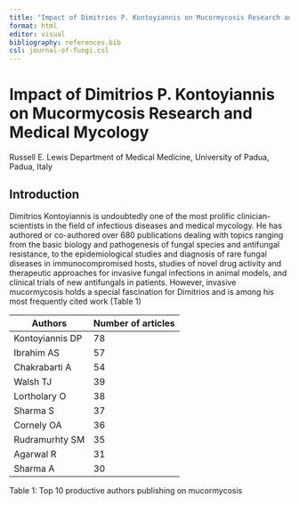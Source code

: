```yaml
---
title: "Impact of Dimitrios P. Kontoyiannis on Mucormycosis Research and Medical Mycology"
format: html
editor: visual
bibliography: references.bib
csl: journal-of-fungi.csl
---
```


# Impact of Dimitrios P. Kontoyiannis on Mucormycosis Research and Medical Mycology

Russell E. Lewis Department of Medical Medicine, University of Padua, Padua, Italy

## Introduction

Dimitrios Kontoyiannis is undoubtedly one of the most prolific clinician-scientists in the field of infectious diseases and medical mycology. He has authored or co-authored over 680 publications dealing with topics ranging from the basic biology and pathogenesis of fungal species and antifungal resistance, to the epidemiological studies and diagnosis of rare fungal diseases in immunocompromised hosts, studies of novel drug activity and therapeutic approaches for invasive fungal infections in animal models, and clinical trials of new antifungals in patients. However, invasive mucormycosis holds a special fascination for Dimitrios and is among his most frequently cited work (Table 1)

| Authors         | Number of articles |
|-----------------|--------------------|
| Kontoyiannis DP | 78                 |
| Ibrahim AS      | 57                 |
| Chakrabarti A   | 54                 |
| Walsh TJ        | 39                 |
| Lortholary O    | 38                 |
| Sharma S        | 37                 |
| Cornely OA      | 36                 |
| Rudramurhty SM  | 35                 |
| Agarwal R       | 31                 |
| Sharma A        | 30                 |

Table 1: Top 10 productive authors publishing on mucormycosis
